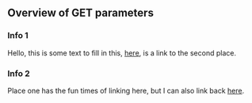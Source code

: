 ## Overview of GET parameters

### Info 1

Hello, this is some text to fill in this, [here](#info-2), is a link to the second place.

### Info 2

Place one has the fun times of linking here, but I can also link back [here](#info-1).

